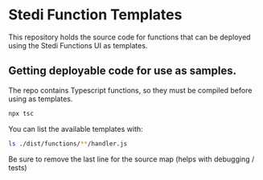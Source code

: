 # Stedi Function Templates

This repository holds the source code for functions that can be deployed using the Stedi Functions UI as templates.

## Getting deployable code for use as samples.

The repo contains Typescript functions, so they must be compiled before using as templates.

```bash
npx tsc
```

You can list the available templates with:

```bash
ls ./dist/functions/**/handler.js
```

Be sure to remove the last line for the source map (helps with debugging / tests)
